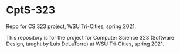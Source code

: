# CptS-323
Repo for CS 323 project, WSU Tri-Cities, spring 2021.

This repository is for the project for Computer Science 323 (Software Design, taught by Luis DeLaTorre) at WSU Tri-Cities, spring 2021.
